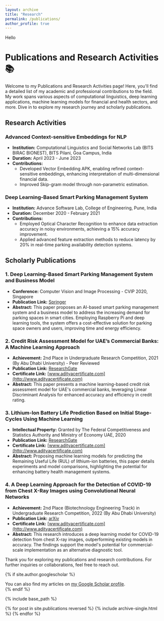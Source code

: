 ```yaml
---
layout: archive
title: "Research"
permalink: /publications/
author_profile: true
---
```


Hello

# Publications and Research Activities 📚

Welcome to my Publications and Research Activities page! Here, you'll find a detailed list of my academic and professional contributions to the field. My work spans various aspects of computational linguistics, deep learning applications, machine learning models for financial and health sectors, and more. Dive in to explore my research journey and scholarly publications.

## Research Activities

### Advanced Context-sensitive Embeddings for NLP
- **Institution:** Computational Linguistics and Social Networks Lab (BITS BIRAC BIONEST), BITS Pilani, Goa Campus, India
- **Duration:** April 2023 - June 2023
- **Contributions:**
  - Developed Vector Embedding APK, enabling refined context-sensitive embeddings, enhancing interpretation of multi-dimensional financial data.
  - Improved Skip-gram model through non-parametric estimation.

### Deep Learning-Based Smart Parking Management System
- **Institution:** Advance Software Lab, College of Engineering, Pune, India
- **Duration:** December 2020 - February 2021
- **Contributions:**
  - Employed Optical Character Recognition to enhance data extraction accuracy in noisy environments, achieving a 15% accuracy improvement.
  - Applied advanced feature extraction methods to reduce latency by 20% in real-time parking availability detection systems.

## Scholarly Publications

### 1. Deep Learning-Based Smart Parking Management System and Business Model
- **Conference:** Computer Vision and Image Processing - CVIP 2020, Singapore
- **Publication Link:** [Springer](https://link.springer.com/chapter/10.1007/978-981-16-1103-2_11)
- **Abstract:** This paper proposes an AI-based smart parking management system and a business model to address the increasing demand for parking spaces in smart cities. Employing Raspberry Pi and deep learning tools, the system offers a cost-effective solution for parking space owners and users, improving time and energy efficiency.

### 2. Credit Risk Assessment Model for UAE’s Commercial Banks: A Machine Learning Approach
- **Achievement:** 2nd Place in Undergraduate Research Competition, 2021 (By Abu Dhabi University) - Peer Reviewed
- **Publication Link:** [ResearchGate](https://www.researchgate.net/publication/353738030_Credit_Risk_Assessment_Model_for_UAE%27s_Commercial_Banks_A_Machine_Learning_Approach)
- **Certificate Link:** [www.adityacertificate.com](http://www.adityacertificate.com)
- **Abstract:** This paper presents a machine learning-based credit risk assessment model for UAE's commercial banks, leveraging Linear Discriminant Analysis for enhanced accuracy and efficiency in credit rating.

### 3. Lithium-Ion Battery Life Prediction Based on Initial Stage-Cycles Using Machine Learning
- **Intellectual Property:** Granted by The Federal Competitiveness and Statistics Authority and Ministry of Economy UAE, 2020
- **Publication Link:** [ResearchGate](https://www.researchgate.net/publication/353738042_Lithium-Ion_Battery_Life_Prediction_Based_on_Initial_Stage-Cycles_Using_Machine_Learning)
- **Certificate Link:** [www.adityacertificate.com](http://www.adityacertificate.com)
- **Abstract:** Proposing machine learning models for predicting the Remaining Useful Life (RUL) of lithium-ion batteries, this paper details experiments and model comparisons, highlighting the potential for enhancing battery health management systems.

### 4. A Deep Learning Approach for the Detection of COVID-19 from Chest X-Ray Images using Convolutional Neural Networks
- **Achievement:** 2nd Place (Biotechnology Engineering Track) in Undergraduate Research Competition, 2022 (By Abu Dhabi University)
- **Publication Link:** [arXiv](https://arxiv.org/abs/2201.09952)
- **Certificate Link:** [www.adityacertificate.com](http://www.adityacertificate.com)
- **Abstract:** This research introduces a deep learning model for COVID-19 detection from chest X-ray images, outperforming existing models in accuracy. The findings support the model's potential for commercial-scale implementation as an alternative diagnostic tool.

Thank you for exploring my publications and research contributions. For further inquiries or collaborations, feel free to reach out.


{% if site.author.googlescholar %}
  <div class="wordwrap">You can also find my articles on <a href="{{site.author.googlescholar}}">my Google Scholar profile</a>.</div>
{% endif %}

{% include base_path %}

{% for post in site.publications reversed %}
  {% include archive-single.html %}
{% endfor %}
